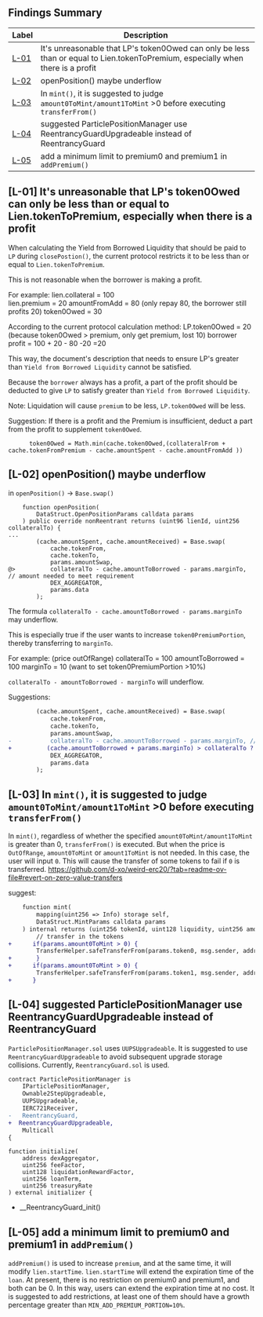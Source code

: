 ## Findings Summary

| Label | Description |
| - | - |
| [L-01](#) | It's unreasonable that LP's token0Owed can only be less than or equal to Lien.tokenToPremium, especially when there is a profit|
| [L-02](#) | openPosition() maybe underflow|
| [L-03](#) | In `mint()`, it is suggested to judge `amount0ToMint/amount1ToMint` >0 before executing `transferFrom()` |
| [L-04](#) | suggested ParticlePositionManager use ReentrancyGuardUpgradeable instead of ReentrancyGuard |
| [L-05](#) |add a minimum limit to premium0 and premium1 in `addPremium()` |

## [L-01] It's unreasonable that LP's token0Owed can only be less than or equal to Lien.tokenToPremium, especially when there is a profit

When calculating the Yield from Borrowed Liquidity that should be paid to `LP` during `closePostion()`, the current protocol restricts it to be less than or equal to `Lien.tokenToPremium`.

This is not reasonable when the borrower is making a profit.

For example:
lien.collateral = 100  
lien.premium = 20
amountFromAdd = 80 (only repay 80, the borrower still profits 20)
token0Owed =  30

According to the current protocol calculation method:
LP.token0Owed = 20   (because token0Owed > premium, only get premium, lost 10)
borrower profit = 100 + 20 - 80 -20 =20

This way, the document's description that needs to ensure LP's greater than `Yield from Borrowed Liquidity` cannot be satisfied.

Because the `borrower` always has a profit, a part of the profit should be deducted to give `LP` to satisfy greater than `Yield from Borrowed Liquidity`.

Note: Liquidation will cause `premium` to be less, `LP.token0Owed` will be less.

Suggestion:
If there is a profit and the Premium is insufficient, deduct a part from the profit to supplement `token0Owed`.

```
      token0Owed = Math.min(cache.token0Owed,(collateralFrom + cache.tokenFromPremium - cache.amountSpent - cache.amountFromAdd ))
```

## [L-02] openPosition() maybe underflow

in `openPosition()` -> `Base.swap()`
```solidity
    function openPosition(
        DataStruct.OpenPositionParams calldata params
    ) public override nonReentrant returns (uint96 lienId, uint256 collateralTo) {
...
        (cache.amountSpent, cache.amountReceived) = Base.swap(
            cache.tokenFrom,
            cache.tokenTo,
            params.amountSwap,
@>          collateralTo - cache.amountToBorrowed - params.marginTo, // amount needed to meet requirement
            DEX_AGGREGATOR,
            params.data
        );
```

The formula `collateralTo - cache.amountToBorrowed - params.marginTo` may underflow.

This is especially true if the user wants to increase `token0PremiumPortion`, thereby transferring to `marginTo`.

For example: (price outOfRange)
collateralTo = 100
amountToBorrowed = 100
marginTo = 10 (want to set token0PremiumPortion >10%)

`collateralTo - amountToBorrowed - marginTo` will underflow.

Suggestions:
```diff
        (cache.amountSpent, cache.amountReceived) = Base.swap(
            cache.tokenFrom,
            cache.tokenTo,
            params.amountSwap,
-           collateralTo - cache.amountToBorrowed - params.marginTo, // amount needed to meet requirement
+          (cache.amountToBorrowed + params.marginTo) > collateralTo ? 0 : (collateralTo - cache.amountToBorrowed - params.marginTo),
            DEX_AGGREGATOR,
            params.data
        );
```
## [L-03] In `mint()`, it is suggested to judge `amount0ToMint/amount1ToMint` >0 before executing `transferFrom()`
In `mint()`, regardless of whether the specified `amount0ToMint/amount1ToMint` is greater than 0, `transferFrom()` is executed. But when the price is `OutOfRange`, `amount0ToMint` or `amount1ToMint` is not needed. 
In this case, the user will input `0`. 
This will cause the transfer of some tokens to fail if `0` is transferred.
https://github.com/d-xo/weird-erc20/?tab=readme-ov-file#revert-on-zero-value-transfers

suggest:
```diff
    function mint(
        mapping(uint256 => Info) storage self,
        DataStruct.MintParams calldata params
    ) internal returns (uint256 tokenId, uint128 liquidity, uint256 amount0Minted, uint256 amount1Minted) {
        // transfer in the tokens
+      if(params.amount0ToMint > 0) {
        TransferHelper.safeTransferFrom(params.token0, msg.sender, address(this), params.amount0ToMint);
+       }
+      if(params.amount0ToMint > 0) {
        TransferHelper.safeTransferFrom(params.token1, msg.sender, address(this), params.amount1ToMint);
+      }
```

## [L-04] suggested ParticlePositionManager use ReentrancyGuardUpgradeable instead of ReentrancyGuard
`ParticlePositionManager.sol` uses `UUPSUpgradeable`. It is suggested to use `ReentrancyGuardUpgradeable` to avoid subsequent upgrade storage collisions. Currently, `ReentrancyGuard.sol` is used.

```diff
contract ParticlePositionManager is
    IParticlePositionManager,
    Ownable2StepUpgradeable,
    UUPSUpgradeable,
    IERC721Receiver,
-   ReentrancyGuard,
+  ReentrancyGuardUpgradeable,
    Multicall
{
```

    function initialize(
        address dexAggregator,
        uint256 feeFactor,
        uint128 liquidationRewardFactor,
        uint256 loanTerm,
        uint256 treasuryRate
    ) external initializer {
+    __ReentrancyGuard_init()

## [L-05] add a minimum limit to premium0 and premium1 in `addPremium()`
`addPremium()` is used to increase `premium`, and at the same time, it will modify `lien.startTime`. 
`lien.startTime` will extend the expiration time of the `loan`. 
At present, there is no restriction on premium0 and premium1, and both can be 0. 
In this way, users can extend the expiration time at no cost. 
It is suggested to add restrictions, at least one of them should have a growth percentage greater than `MIN_ADD_PREMIUM_PORTION=10%`.




